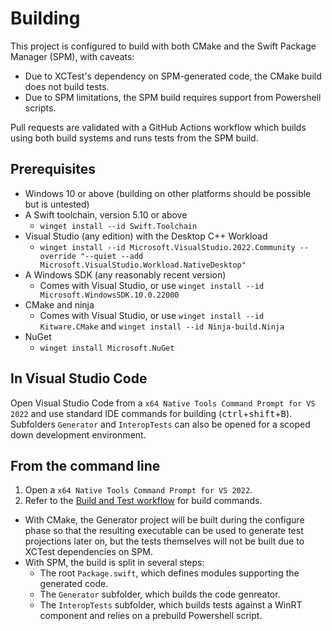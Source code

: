 # Building

This project is configured to build with both CMake and the Swift Package Manager (SPM), with caveats:

- Due to XCTest's dependency on SPM-generated code, the CMake build does not build tests.
- Due to SPM limitations, the SPM build requires support from Powershell scripts.

Pull requests are validated with a GitHub Actions workflow which builds using both build systems and runs tests from the SPM build.

## Prerequisites

- Windows 10 or above (building on other platforms should be possible but is untested)
- A Swift toolchain, version 5.10 or above
  - `winget install --id Swift.Toolchain`
- Visual Studio (any edition) with the Desktop C++ Workload
  - `winget install --id Microsoft.VisualStudio.2022.Community --override "--quiet --add Microsoft.VisualStudio.Workload.NativeDesktop"`
- A Windows SDK (any reasonably recent version)
  - Comes with Visual Studio, or use `winget install --id Microsoft.WindowsSDK.10.0.22000`
- CMake and ninja
  - Comes with Visual Studio, or use `winget install --id Kitware.CMake` and `winget install --id Ninja-build.Ninja`
- NuGet
  - `winget install Microsoft.NuGet`

## In Visual Studio Code
Open Visual Studio Code from a `x64 Native Tools Command Prompt for VS 2022` and use standard IDE commands for building (<kbd>ctrl</kbd>+<kbd>shift</kbd>+<kbd>B</kbd>). Subfolders `Generator` and `InteropTests` can also be opened for a scoped down development environment.

## From the command line
1. Open a `x64 Native Tools Command Prompt for VS 2022`.
2. Refer to the [Build and Test workflow](.github/workflows/build-and-test.yml) for build commands.
  - With CMake, the Generator project will be built during the configure phase so that the resulting executable can be used to generate test projections later on, but the tests themselves will not be built due to XCTest dependencies on SPM.
  - With SPM, the build is split in several steps:
    - The root `Package.swift`, which defines modules supporting the generated code.
    - The `Generator` subfolder, which builds the code genreator.
    - The `InteropTests` subfolder, which builds tests against a WinRT component and relies on a prebuild Powershell script.
